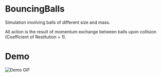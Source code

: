 # BouncingBalls
Simulation involving balls of different size and mass.

All action is the result of momentum exchange between balls upon collision (Coefficient of Restitution = 1).

# Demo
![Demo GIF](media/example.gif)
